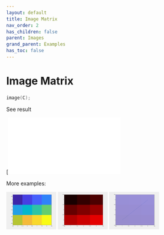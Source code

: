 ```yaml
---
layout: default
title: Image Matrix
nav_order: 2
has_children: false
parent: Images
grand_parent: Examples
has_toc: false
---
```

# Image Matrix

```cpp
image(C);
```


See result

[![e../../../examples/images/image/image_1.cpp)](examples/images/image/image_1.cpp)

More examples:
    
[![e......../../../examples/images/image/image_5.cppmb.pngexample_image_3](docs/examples/images/image/image_3_thumb.png)](examples/images/image/image_3.cpp)  [![example_image_4](docs/examples/images/image/image_4_thumb.png)](examples/images/image/image_4.cpp)  [![example_image_5](docs/examples/images/image/image_5_thumb.png)](examples/images/image/image_5.cpp)

  


